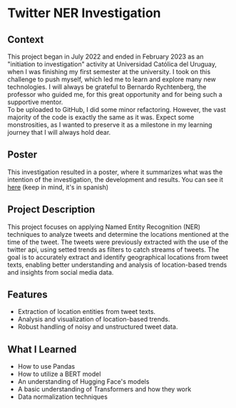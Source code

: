# Twitter NER Investigation

## Context
This project began in July 2022 and ended in February 2023 as an "initiation to investigation" activity at Universidad Católica del Uruguay, when I was finishing my first semester at the university. I took on this challenge to push myself, which led me to learn and explore many new technologies. I will always be grateful to Bernardo Rychtenberg, the professor who guided me, for this great opportunity and for being such a supportive mentor.
<br>
To be uploaded to GitHub, I did some minor refactoring. However, the vast majority of the code is exactly the same as it was. Expect some monstrosities, as I wanted to preserve it as a milestone in my learning journey that I will always hold dear.

## Poster

This investigation resulted in a poster, where it summarizes what was the intention of the investigation, the development and results. You can see it [here](https://github.com/ManuelM512/twitter-ner-investigation/blob/main/investigation_poster.pdf) (keep in mind, it's in spanish)

## Project Description

This project focuses on applying Named Entity Recognition (NER) techniques to analyze tweets and determine the locations mentioned at the time of the tweet. The tweets were previously extracted with the use of the twitter api, using setted trends as filters to catch streams of tweets. The goal is to accurately extract and identify geographical locations from tweet texts, enabling better understanding and analysis of location-based trends and insights from social media data.

## Features
- Extraction of location entities from tweet texts.
- Analysis and visualization of location-based trends.
- Robust handling of noisy and unstructured tweet data.

## What I Learned
- How to use Pandas
- How to utilize a BERT model
- An understanding of Hugging Face's models
- A basic understanding of Transformers and how they work
- Data normalization techniques
